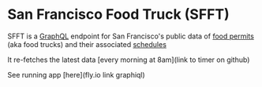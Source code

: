# San Francisco Food Truck (SFFT)
SFFT is a [GraphQL](https://graphql.org/learn/) endpoint for San Francisco's public data of [food permits]() (aka food trucks) and their associated [schedules]()

It re-fetches the latest data [every morning at 8am](link to timer on github)

See running app [here](fly.io link graphiql)
